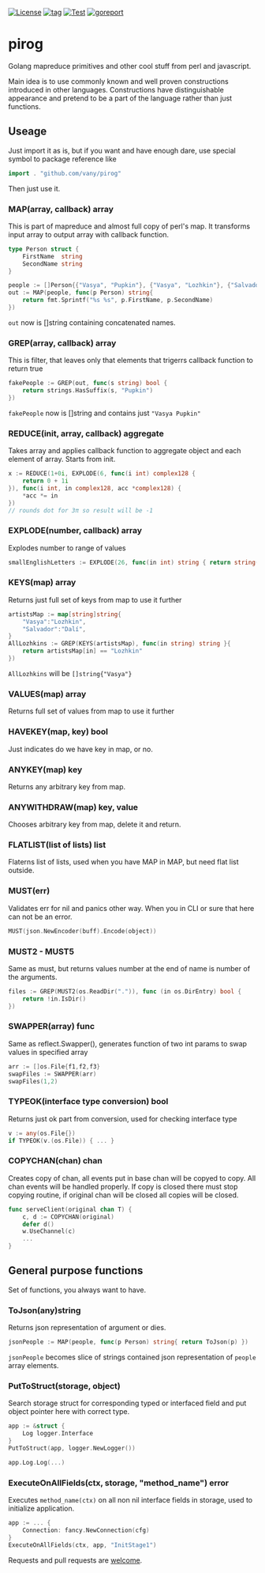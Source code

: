 [![License](https://img.shields.io/github/license/vany/pirog)](./LICENSE)
[![tag](https://img.shields.io/github/tag/vany/pirog.svg)](https://github.com/vany/pirog/releases)
[![Test](https://github.com/Vany/pirog/actions/workflows/test.yml/badge.svg)](https://github.com/Vany/pirog/actions/workflows/test.yml)
[![goreport](https://goreportcard.com/badge/github.com/vany/pirog)](https://goreportcard.com/badge/github.com/vany/pirog)


# pirog
Golang mapreduce primitives and other cool stuff from perl and javascript.

Main idea is to use commonly known and well proven constructions introduced in other languages.
Constructions have distinguishable appearance and pretend to be a part of the language rather than just functions.

## Useage
Just import it as is, but if you want and have enough dare, use special symbol to package reference like
```go
import . "github.com/vany/pirog"
```
Then just use it. 

### MAP(array, callback) array
This is part of mapreduce and almost full copy of perl's map. It transforms input array to output array with callback function.
```go
type Person struct {
    FirstName  string
    SecondName string
}

people := []Person{{"Vasya", "Pupkin"}, {"Vasya", "Lozhkin"}, {"Salvador", "Dalí"}}
out := MAP(people, func(p Person) string{
	return fmt.Sprintf("%s %s", p.FirstName, p.SecondName)
})
```
`out` now is []string containing concatenated names.

### GREP(array, callback) array
This is filter, that leaves only that elements that trigerrs callback function to return true
```go
fakePeople := GREP(out, func(s string) bool {
    return strings.HasSuffix(s, "Pupkin")
})
```
`fakePeople` now is []string and contains just `"Vasya Pupkin"`

### REDUCE(init, array, callback) aggregate
Takes array and applies callback function to aggregate object and each element of array. Starts from init.
```go
x := REDUCE(1+0i, EXPLODE(6, func(i int) complex128 {
    return 0 + 1i
}), func(i int, in complex128, acc *complex128) {
    *acc *= in
})
// rounds dot for 3π so result will be -1
```

### EXPLODE(number, callback) array
Explodes number to range of values
```go
smallEnglishLetters := EXPLODE(26, func(in int) string { return string([]byte{byte('a' + in)}) }) {
```

### KEYS(map) array
Returns just full set of keys from map to use it further
```go
artistsMap := map[string]string{
	"Vasya":"Lozhkin",
	"Salvador":"Dalí",
}
AllLozhkins := GREP(KEYS(artistsMap), func(in string) string }{
	return artistsMap[in] == "Lozhkin" 
})
```
`AllLozhkins` will be `[]string{"Vasya"}`

### VALUES(map) array
Returns full set of values from map to use it further

### HAVEKEY(map, key) bool
Just indicates do we have key in map, or no.

### ANYKEY(map) key
Returns any arbitrary key from map.

### ANYWITHDRAW(map) key, value
Chooses arbitrary key from map, delete it and return.

### FLATLIST(list of lists) list
Flaterns list of lists, used when you have MAP in MAP, but need flat list outside.


### MUST(err)
Validates err for nil and panics other way. When you in CLI or sure that here can not be an error.
```go
MUST(json.NewEncoder(buff).Encode(object))

```

### MUST2 - MUST5 
Same as must, but returns values number at the end of name is number of the arguments.
```go
files := GREP(MUST2(os.ReadDir(".")), func (in os.DirEntry) bool {
	return !in.IsDir()
})
```

### SWAPPER(array) func
Same as reflect.Swapper(), generates function of two int params to swap values in specified array
```go
arr := []os.File{f1,f2,f3}
swapFiles := SWAPPER(arr)
swapFiles(1,2)
```

### TYPEOK(interface type conversion) bool
Returns just ok part from conversion, used for checking interface type
```go
v := any(os.File{})
if TYPEOK(v.(os.File)) { ... }
```

### COPYCHAN(chan) chan
Creates copy of chan, all events put in base chan will be copyed to copy. All chan events will be handled properly.
If copy is closed there must stop copying routine, if original chan will be closed all copies will be closed.
```go
func serveClient(original chan T) {
	c, d := COPYCHAN(original)
	defer d()
    w.UseChannel(c)
    ...
}
```


## General purpose functions
Set of functions, you always want to have.

### ToJson(any)string
Returns json representation of argument or dies.
```go
jsonPeople := MAP(people, func(p Person) string{ return ToJson(p) })
```
`jsonPeople` becomes slice of strings contained json representation of `people` array elements.


### PutToStruct(storage, object)
Search storage struct for corresponding typed or interfaced field and put object pointer here with correct type.
```go
app := &struct {
	Log logger.Interface
}
PutToStruct(app, logger.NewLogger())

app.Log.Log(...)
```

### ExecuteOnAllFields(ctx, storage, "method_name") error
Executes `method_name(ctx)` on all non nil interface fields in storage, used to initialize application.
```go
app := ... {
	Connection: fancy.NewConnection(cfg)
}
ExecuteOnAllFields(ctx, app, "InitStage1")
```



Requests and pull requests are [welcome](https://github.com/Vany/pirog/issues).
